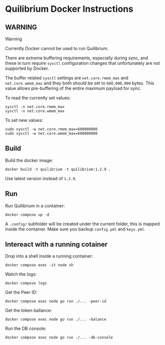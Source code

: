 # Quilibrium Docker Instructions

## WARNING

> [!WARNING]
> Currently Docker cannot be used to run Quilibrium.

There are extreme buffering requirements, especially during sync, and these in turn require `sysctl`
configuration changes that unfortunately are not supported by Docker.

The buffer related `sysctl` settings are `net.core.rmem_max` and `net.core.wmem_max` and they both
should be set to `600,000,000` bytes. This value allows pre-buffering of the entire maximum payload
for sync.

To read the currently set values:
```shell
sysctl -n net.core.rmem_max
sysctl -n net.core.wmem_max
```

To set new values:
```shell
sudo sysctl -w net.core.rmem_max=600000000
sudo sysctl -w net.core.wmem_max=600000000
```

## Build

Build the docker image:
```shell
docker build -t quilibrium -t quilibrium:1.2.9 .
```

Use latest version instead of `1.2.9`.


## Run

Run Quilibrium in a container:
```shell
docker compose up -d
```

A `.config/` subfolder will be created under the current folder, this is mapped inside the container.
Make sure you backup `config.yml` and `keys.yml`.


## Intereact with a running cotainer

Drop into a shell inside a running container:
```shell
docker compose exec -it node sh
```

Watch the logs:
```shell
docker compose logs
```

Get the Peer ID:
```shell
docker compose exec node go run ./... -peer-id
```

Get the token ballance:
```shell
docker compose exec node go run ./... -balance
```

Run the DB console:
```shell
docker compose exec node go run ./... -db-console
```

